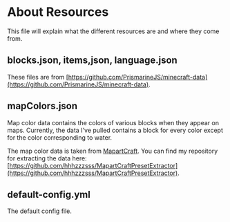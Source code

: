 # About Resources

This file will explain what the different resources are and where they come from.

## blocks.json, items,json, language.json

These files are from [https://github.com/PrismarineJS/minecraft-data](https://github.com/PrismarineJS/minecraft-data).

## mapColors.json

Map color data contains the colors of various blocks when they appear on maps. Currently, the data I've pulled contains
a block for every color except for the color corresponding to water.

The map color data is taken from [MapartCraft](https://rebane2001.com/mapartcraft/).
You can find my repository for extracting the data here:
[https://github.com/hhhzzzsss/MapartCraftPresetExtractor](https://github.com/hhhzzzsss/MapartCraftPresetExtractor).

## default-config.yml

The default config file.